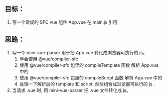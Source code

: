 ## 目标：
1. 写一个常规的 SFC vue 组件 App.vue 在 main.js 引用

## 思路：
1. 写一个 mini-vue-parser 用于把 App.vue 转化成浏览器可执行的 js。
    1. 学会使用 @vue/compiler-sfc
    2. 使用 @vue/compiler-sfc 包里的 compileTemplate 函数 解析 App.vue 中的 <tempalte></tempalte>
    3. 使用 @vue/compiler-sfc 包里的 compileScript   函数 解析 App.vue 中的 <script></script>
    4. 处理一下解析后的 template 和 script, 然后组合成浏览器可执行的 js .
2. 当请求 .vue 时, 用 mini-vue-parser 把 .vue 文件转化成 js。


 